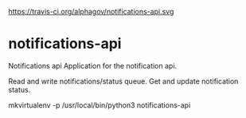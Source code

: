 https://travis-ci.org/alphagov/notifications-api.svg

# notifications-api
Notifications api
Application for the notification api.

Read and write notifications/status queue.
Get and update notification status.

mkvirtualenv -p /usr/local/bin/python3 notifications-api